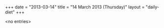+++
date = "2013-03-14"
title = "14 March 2013 (Thursday)"
layout = "daily-diet"
+++

\<no entries\>